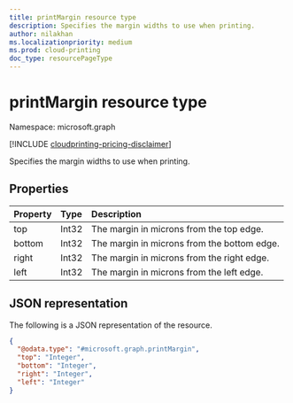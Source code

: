 ```yaml
---
title: printMargin resource type
description: Specifies the margin widths to use when printing.
author: nilakhan
ms.localizationpriority: medium
ms.prod: cloud-printing
doc_type: resourcePageType
---
```


# printMargin resource type

Namespace: microsoft.graph

[!INCLUDE [cloudprinting-pricing-disclaimer](../../includes/cloudprinting-pricing-disclaimer.md)]

Specifies the margin widths to use when printing.

## Properties
|Property|Type|Description|
|:---|:---|:---|
|top|Int32|The margin in microns from the top edge.|
|bottom|Int32|The margin in microns from the bottom edge.|
|right|Int32|The margin in microns from the right edge.|
|left|Int32|The margin in microns from the left edge.|

## JSON representation
The following is a JSON representation of the resource.
<!-- {
  "blockType": "resource",
  "@odata.type": "microsoft.graph.printMargin"
}
-->
``` json
{
  "@odata.type": "#microsoft.graph.printMargin",
  "top": "Integer",
  "bottom": "Integer",
  "right": "Integer",
  "left": "Integer"
}
```

